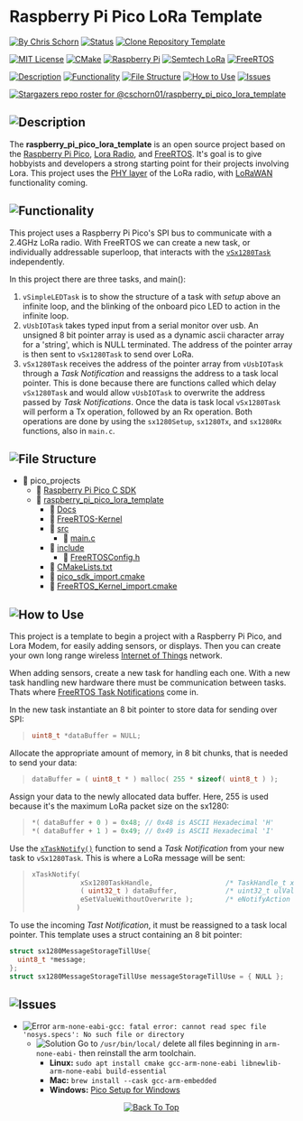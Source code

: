 # Raspberry Pi Pico LoRa Template

<!-- Emoji Cheat Sheet: https://github.com/ikatyang/emoji-cheat-sheet/blob/master/README.md -->

[![By Chris Schorn](https://img.shields.io/badge/Author-Chris_Schorn-FFFFFF?style=for-the-badge)](https://github.com/cschorn01)
[![Status](https://img.shields.io/badge/Status-working-FFFFFF?style=for-the-badge)](https://github.com/cschorn01/raspberry_pi_pico_lora_template/blob/9b8eda27daef9f655651284ecc0680a135ffd662/src/main.c#L1118C1-L1118C39)
[![Clone Repository Template](https://img.shields.io/badge/Clone_Repository_Template-FFFFFF?style=for-the-badge)](https://github.com/new?template_name=raspberry_pi_pico_lora_template&template_owner=cschorn01)

[![MIT License](https://img.shields.io/badge/License-MIT-A31B34?style=for-the-badge)](https://mit-license.org/)
[![CMake](https://img.shields.io/badge/CMake-%23008FBA.svg?style=for-the-badge&logo=cmake&logoColor=white)](https://cmake.org/)
[![Raspberry Pi](https://img.shields.io/badge/-RaspberryPi-C51A4A?style=for-the-badge&logo=Raspberry-Pi)](https://www.raspberrypi.com/products/raspberry-pi-pico/)
[![Semtech LoRa](https://img.shields.io/badge/LoRa-1CAEED?style=for-the-badge)](https://www.semtech.com/lora)
[![FreeRTOS](https://img.shields.io/badge/FreeRTOS-5CBA5B?style=for-the-badge)](https://www.freertos.org/)

[![Description](https://img.shields.io/badge/Description-FFFFFF?style=for-the-badge)](https://github.com/cschorn01/raspberry_pi_pico_lora_template/tree/main#)
[![Functionality](https://img.shields.io/badge/Functionality-FFFFFF?style=for-the-badge)](https://github.com/cschorn01/raspberry_pi_pico_lora_template/tree/main#-1)
[![File Structure](https://img.shields.io/badge/file_structure-FFFFFF?style=for-the-badge)](https://github.com/cschorn01/raspberry_pi_pico_lora_template/tree/main#-2)
[![How to Use](https://img.shields.io/badge/how_to_use-FFFFFF?style=for-the-badge)](https://github.com/cschorn01/raspberry_pi_pico_lora_template/tree/main#-3)
[![Issues](https://img.shields.io/badge/issues-FFFFFF?style=for-the-badge)](https://github.com/cschorn01/raspberry_pi_pico_lora_template/tree/main#-4)

[![Stargazers repo roster for @cschorn01/raspberry_pi_pico_lora_template](https://reporoster.com/stars/cschorn01/raspberry_pi_pico_lora_template)](https://github.com/cschorn01/raspberry_pi_pico_lora_template/stargazers)

<!-- ![GitHub Contributors Image](https://contrib.rocks/image?repo=cschorn01/raspberry_pi_pico_lora_template) -->

<!-- [![Top Langs](https://github-readme-stats.vercel.app/api/top-langs/?username=cschorn01&layout=compact&theme=dark)](https://github.com/cschorn01/raspberry_pi_pico_lora_template) -->

## ![Description](https://img.shields.io/badge/Description-FFFFFF?style=for-the-badge)

The **raspberry_pi_pico_lora_template** is an open source project based on the [Raspberry Pi Pico](https://www.raspberrypi.com/products/raspberry-pi-pico/), [Lora Radio](https://www.semtech.com/products/wireless-rf/lora-connect/sx1280), and [FreeRTOS](https://www.freertos.org/). It's goal is to give hobbyists and developers a strong starting point for their projects involving Lora. This project uses the [PHY layer](https://lora-developers.semtech.com/documentation/tech-papers-and-guides/lora-and-lorawan) of the LoRa radio, with [LoRaWAN](https://lora-developers.semtech.com/documentation/tech-papers-and-guides/lora-and-lorawan) functionality coming.

## ![Functionality](https://img.shields.io/badge/Functionality-FFFFFF?style=for-the-badge)

This project uses a Raspberry Pi Pico's SPI bus to communicate with a 2.4GHz LoRa radio. With FreeRTOS we can create a new task, or individually addressable superloop, that interacts with the [`vSx1280Task`](https://github.com/cschorn01/raspberry_pi_pico_lora_template/blob/44e7e5acd0a1cb4129e875321e36d574b70024c7/src/main.c#L970C6-L970C6) independently. 

In this project there are three tasks, and main():
1. `vSimpleLEDTask` is to show the structure of a task with *setup* above an infinite loop, and the blinking of the onboard pico LED to action in the infinite loop.
2. `vUsbIOTask` takes typed input from a serial monitor over usb. An unsigned 8 bit pointer array is used as a dynamic ascii character array for a 'string', which is NULL terminated. The address of the pointer array is then sent to `vSx1280Task` to send over LoRa.
3. `vSx1280Task` receives the address of the pointer array from `vUsbIOTask` through a *Task Notification* and reassigns the address to a task local pointer. This is done because there are functions called which delay `vSx1280Task` and would allow `vUsbIOTask` to overwrite the address passed by *Task Notifications*. Once the data is task local `vSx1280Task` will perform a Tx operation, followed by an Rx operation. Both operations are done by using the `sx1280Setup`, `sx1280Tx`, and `sx1280Rx` functions, also in `main.c`.

## ![File Structure](https://img.shields.io/badge/file_structure-FFFFFF?style=for-the-badge)

- :file_folder: pico_projects
  - :file_folder: [Raspberry Pi Pico C SDK](https://github.com/raspberrypi/pico-sdk)
  - :file_folder: [raspberry_pi_pico_lora_template](https://github.com/cschorn01/raspberry_pi_pico_lora_template/) 
    - :file_folder: [Docs](https://github.com/cschorn01/raspberry_pi_pico_lora_template/tree/main/docs)  
    - :file_folder: [FreeRTOS-Kernel](https://github.com/FreeRTOS/FreeRTOS-Kernel)
    - :file_folder: [src](https://github.com/cschorn01/raspberry_pi_pico_lora_template/tree/main/src)  
      - :page_facing_up: [main.c](https://github.com/cschorn01/raspberry_pi_pico_lora_template/blob/main/src/main.c)
    - :file_folder: [include](https://github.com/cschorn01/raspberry_pi_pico_lora_template/tree/main/include)
      - :page_facing_up: [FreeRTOSConfig.h](https://github.com/cschorn01/raspberry_pi_pico_lora_template/tree/main/include/FreeRTOSConfig.h)
    - :page_facing_up: [CMakeLists.txt](https://github.com/cschorn01/raspberry_pi_pico_lora_template/blob/main/CMakeLists.txt)  
    - :page_facing_up: [pico_sdk_import.cmake](https://github.com/cschorn01/raspberry_pi_pico_lora_template/blob/main/pico_sdk_import.cmake)
    - :page_facing_up: [FreeRTOS_Kernel_import.cmake](https://github.com/cschorn01/raspberry_pi_pico_lora_template/blob/main/FreeRTOS_Kernel_import.cmake)

## ![How to Use](https://img.shields.io/badge/how_to_use-FFFFFF?style=for-the-badge)

This project is a template to begin a project with a Raspberry Pi Pico, and Lora Modem, for easily adding sensors, or displays.  Then you can create your own long range wireless [Internet of Things](https://en.wikipedia.org/wiki/Internet_of_things) network.  

When adding sensors, create a new task for handling each one. With a new task handling new hardware there must be communication between tasks. Thats where [FreeRTOS Task Notifications](https://www.freertos.org/RTOS-task-notifications.html) come in.

In the new task instantiate an 8 bit pointer to store data for sending over SPI:  

>```c
> uint8_t *dataBuffer = NULL;
> ```  
  
Allocate the appropriate amount of memory, in 8 bit chunks, that is needed to send your data:  
  
> ```c
> dataBuffer = ( uint8_t * ) malloc( 255 * sizeof( uint8_t ) );
> ```  
  
  
Assign your data to the newly allocated data buffer. Here, 255 is used because it's the maximum LoRa packet size on the sx1280:  
  
>```c
>*( dataBuffer + 0 ) = 0x48; // 0x48 is ASCII Hexadecimal 'H' 
>*( dataBuffer + 1 ) = 0x49; // 0x49 is ASCII Hexadecimal 'I'
>```

Use the [`xTaskNotify()`](https://www.freertos.org/xTaskNotify.html) function to send a *Task Notification* from your new task to `vSx1280Task`. This is where a LoRa message will be sent:

> ```c
> xTaskNotify(  
>             xSx1280TaskHandle,                  /* TaskHandle_t xTaskToNotify */  
>             ( uint32_t ) dataBuffer,            /* uint32_t ulValue (int)&buffer[0] */  
>             eSetValueWithoutOverwrite );        /* eNotifyAction eAction */  
>            )
> ```

To use the incoming *Tast Notification*, it must be reassigned to a task local pointer. This template uses a struct containing an 8 bit pointer:

```c
struct sx1280MessageStorageTillUse{
  uint8_t *message;
};
struct sx1280MessageStorageTillUse messageStorageTillUse = { NULL };
```

<!-- Forkers

[![Forkers repo roster for @cschorn01/raspberry_pi_pico_lora_template](https://reporoster.com/forks/cschorn01/raspberry_pi_pico_lora_template)](https://github.com/cschorn01/raspberry_pi_pico_lora_template/network/members) -->

## ![Issues](https://img.shields.io/badge/issues-FFFFFF?style=for-the-badge)

- ![Error](https://img.shields.io/badge/Error-A31B34?style=for-the-badge) `arm-none-eabi-gcc: fatal error: cannot read spec file 'nosys.specs': No such file or directory`
  - ![Solution](https://img.shields.io/badge/Solution-5CBA5B?style=for-the-badge) Go to `/usr/bin/local/` delete all files beginning in `arm-none-eabi-` then reinstall the arm toolchain.
    - **Linux:** `sudo apt install cmake gcc-arm-none-eabi libnewlib-arm-none-eabi build-essential`
    - **Mac:** `brew install --cask gcc-arm-embedded`
    - **Windows:** [Pico Setup for Windows](https://github.com/raspberrypi/pico-setup-windows)

<div align="center" dir="auto">
  <a href="https://github.com/cschorn01/raspberry_pi_pico_lora_template">
    <img src="https://img.shields.io/badge/Back_To_Top-FFFFFF?style=for-the-badge" alt="Back To Top">
  </a>
</div>
